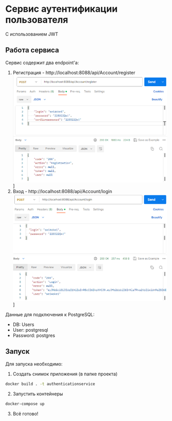 # Сервис аутентификации пользователя
C использованием JWT

## Работа сервиса
Сервис содержит два endpoint'a:
1. Регистрация - http://localhost:8088/api/Account/register
![Register](https://github.com/sei4okei/authentication-service/blob/docker/Pasted%20image%2020230903204312.png)]
2. Вход - http://localhost:8088/api/Account/login
![Login](https://github.com/sei4okei/authentication-service/blob/docker/Pasted%20image%2020230903204337.png)]

Данные для подключения к PostgreSQL:
- DB: Users
- User: postgresql
- Password: postgres
## Запуск
Для запуска необходимо:

1. Создать снимок приложения (в папке проекта)
```cmd
docker build . -t authenticationservice
```
2. Запустить контейнеры
```cmd
docker-compose up
```
3. Всё готово!
